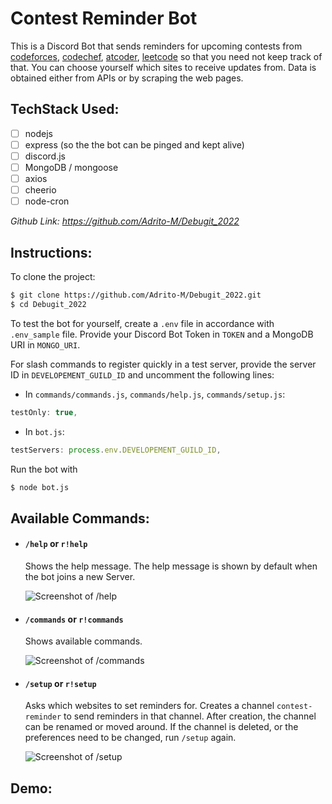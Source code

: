 # Contest Reminder Bot

This is a Discord Bot that sends reminders for upcoming contests from [codeforces](codeforces.com), [codechef](codechef.com), [atcoder](atcoder.jp), [leetcode](leetcode.com) so that you need not keep track of that. You can choose yourself which sites to receive updates from. Data is obtained either from APIs or by scraping the web pages.

## TechStack Used:
- [ ] nodejs
- [ ] express (so the the bot can be pinged and kept alive)
- [ ] discord.js
- [ ] MongoDB / mongoose
- [ ] axios
- [ ] cheerio
- [ ] node-cron

*Github Link: https://github.com/Adrito-M/Debugit_2022*

## Instructions:

To clone the project:
```bash
$ git clone https://github.com/Adrito-M/Debugit_2022.git
$ cd Debugit_2022
```
To test the bot for yourself, create a `.env` file in accordance with `.env_sample` file. Provide your Discord Bot Token in `TOKEN` and a MongoDB URI in `MONGO_URI`.

For slash commands to register quickly in a test server, provide the server ID in `DEVELOPEMENT_GUILD_ID` and uncomment the following lines:

- In `commands/commands.js`, `commands/help.js`, `commands/setup.js`:

```javascript
testOnly: true,
```

- In `bot.js`:

```javascript
testServers: process.env.DEVELOPEMENT_GUILD_ID,
```

Run the bot with 
```bash
$ node bot.js
```

## Available Commands:

- #### `/help` or `r!help`
    Shows the help message. The help message is shown by default when the bot joins a new Server.

    ![Screenshot of /help](./lib/help.png, 'help')

- #### `/commands` or `r!commands`
    Shows available commands.

    ![Screenshot of /commands](./lib/commands.png, 'commands')

- #### `/setup` or `r!setup`
    Asks which websites to set reminders for. Creates a channel `contest-reminder` to send reminders in that channel. After creation, the channel can be renamed or moved around. If the channel is deleted, or the preferences need to be changed, run `/setup` again.

    ![Screenshot of /setup](./lib/setup.png, 'setup')

## Demo: